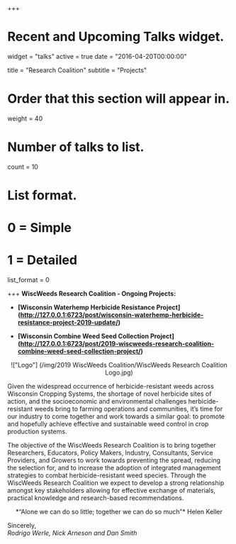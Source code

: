+++
# Recent and Upcoming Talks widget.
widget = "talks"
active = true
date = "2016-04-20T00:00:00"

title = "Research Coalition"
subtitle = "Projects"

# Order that this section will appear in.
weight = 40 

# Number of talks to list.
count = 10

# List format.
#   0 = Simple
#   1 = Detailed
list_format = 0

+++
**WiscWeeds Research Coalition - Ongoing Projects:**  

+ **[Wisconsin Waterhemp Herbicide Resistance Project] (http://127.0.0.1:6723/post/wisconsin-waterhemp-herbicide-resistance-project-2019-update/)**

+ **[Wisconsin Combine Weed Seed Collection Project] (http://127.0.0.1:6723/post/2019-wiscweeds-research-coalition-combine-weed-seed-collection-project/)** 

<center>!["Logo"] (/img/2019 WiscWeeds Coalition/WiscWeeds Research Coalition Logo.jpg)</center>

Given the widespread occurrence of herbicide-resistant weeds across Wisconsin Cropping Systems, the shortage of novel herbicide sites of action, and the socioeconomic and environmental challenges herbicide-resistant weeds bring to farming operations and communities, it’s time for our industry to come together and work towards a similar goal: to promote and hopefully achieve effective and sustainable weed control in crop production systems.    

The objective of the WiscWeeds Research Coalition is to bring together Researchers, Educators, Policy Makers, Industry, Consultants, Service Providers, and Growers to work towards preventing the spread, reducing the selection for, and to increase the adoption of integrated management strategies to combat herbicide-resistant weed species. Through the WiscWeeds Research Coalition we expect to develop a strong relationship amongst key stakeholders allowing for effective exchange of materials, practical knowledge and research-based recommendations.

<center> *“Alone we can do so little; together we can do so much”* Helen Keller </center>   

Sincerely,  
*Rodrigo Werle, Nick Arneson and Dan Smith*

